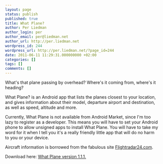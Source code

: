 ```yaml
---
layout: page
status: publish
published: true
title: What Plane?
author: Per Liedman
author_login: per
author_email: per@liedman.net
author_url: http://per.liedman.net
wordpress_id: 244
wordpress_url: http://per.liedman.net/?page_id=244
date: 2011-06-11 11:29:31.000000000 +02:00
categories: []
tags: []
comments: []
---
```

What's that plane passing by overhead? Where's it coming from, where's it heading?

What Plane? is an Android app that lists the planes closest to your location, and gives information about their model, departure airport and destination, as well as speed, altitude and more.

Currently, What Plane is not available from Android Market, since I'm too lazy to register as a developer. This means you will have to set your Android phone to allow unsigned apps to install What Plane. You will have to take my word for it when I tell you it's a really friendly little app that will do no harm to you or your device.

Aircraft information is borrowed from the fabulous site <a href="http://www.flightradar24.com">Flightradar24.com</a>.

Download here:
<a href="http://www.liedman.net/share/WhatPlane-android-1.1.1.apk">What Plane version 1.1.1.</a>
